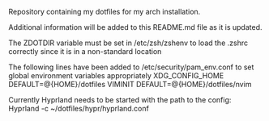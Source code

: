 Repository containing my dotfiles for my arch installation.

Additional information will be added to this README.md file as 
it is updated.

The ZDOTDIR variable must be set in /etc/zsh/zshenv to load 
the .zshrc correctly since it is in a non-standard location

The following lines have been added to /etc/security/pam_env.conf
to set global environment variables appropriately
    XDG_CONFIG_HOME DEFAULT=@{HOME}/dotfiles
    VIMINIT DEFAULT=@{HOME}/dotfiles/nvim

Currently Hyprland needs to be started with the path to the 
config:
    Hyprland -c ~/dotfiles/hypr/hyprland.conf

